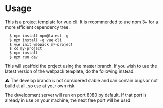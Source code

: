 # Usage
This is a project template for vue-cli. It is recommended to use npm 3+ for a more efficient dependency tree.

      $ npm install npm@latest -g
      $ npm install -g vue-cli
      $ vue init webpack my-project
      $ cd my-project
      $ npm install
      $ npm run dev
This will scaffold the project using the master branch. If you wish to use the latest version of the webpack template, do the following instead:

⚠️ The develop branch is not considered stable and can contain bugs or not build at all, so use at your own risk.

The development server will run on port 8080 by default. If that port is already in use on your machine, the next free port will be used.
